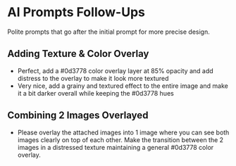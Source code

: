 # AI Prompts Follow-Ups

Polite prompts that go after the initial prompt for more precise design.

## Adding Texture & Color Overlay

- Perfect, add a  #0d3778 color overlay layer at 85% opacity and add distress to the overlay to make it look more textured
- Very nice, add a grainy and textured effect to the entire image and make it a bit darker overall while keeping the #0d3778 hues

## Combining 2 Images Overlayed

- Please overlay the attached images into 1 image where you can see both images clearly on  top of each other. Make the transition between the 2 images in a distressed texture maintaining a general #0d3778 color overlay.